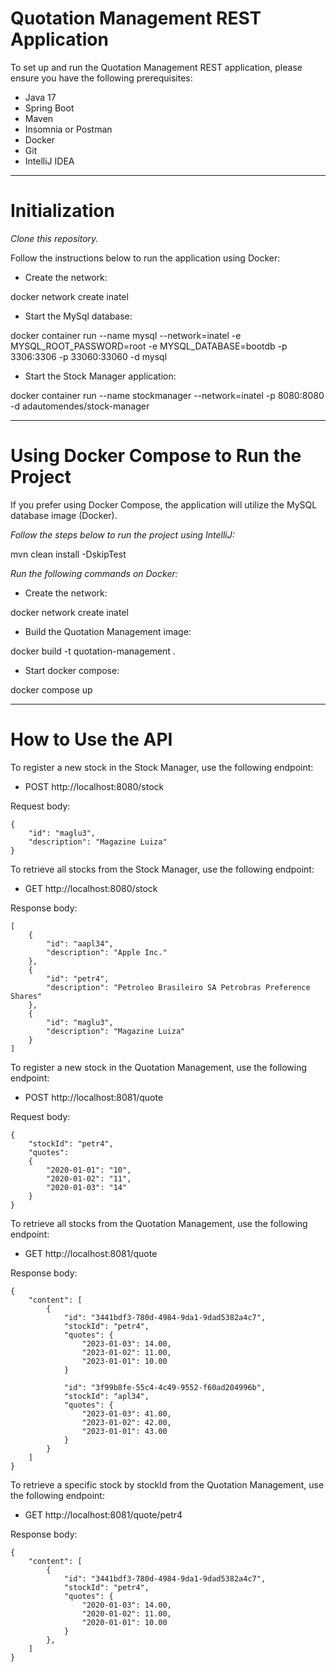 # Quotation Management REST Application

To set up and run the Quotation Management REST application, please ensure you have the following prerequisites:

- Java 17
- Spring Boot
- Maven
- Insomnia or Postman
- Docker
- Git
- IntelliJ IDEA

 ---

# Initialization

*Clone this repository.*

Follow the instructions below to run the application using Docker:

- Create the network:

docker network create inatel

- Start the MySql database:

docker container run --name mysql --network=inatel -e MYSQL_ROOT_PASSWORD=root -e MYSQL_DATABASE=bootdb -p 3306:3306 -p 33060:33060 -d mysql

- Start the Stock Manager application:

docker container run --name stockmanager --network=inatel -p 8080:8080 -d adautomendes/stock-manager


---

# Using Docker Compose to Run the Project

If you prefer using Docker Compose, the application will utilize the MySQL database image (Docker).

*Follow the steps below to run the project using IntelliJ:*

mvn clean install -DskipTest

*Run the following commands on Docker:*

- Create the network:

docker network create inatel

- Build the Quotation Management image:

docker build -t quotation-management .

- Start docker compose:

docker compose up

---

# How to Use the API

To register a new stock in the Stock Manager, use the following endpoint:

- POST  http://localhost:8080/stock

Request body:

```
{
    "id": "maglu3", 
    "description": "Magazine Luiza" 
}

```

To retrieve all stocks from the Stock Manager, use the following endpoint:

- GET  http://localhost:8080/stock

Response body:

```
[
    {
        "id": "aapl34",
        "description": "Apple Inc."
    },
    {
        "id": "petr4",
        "description": "Petroleo Brasileiro SA Petrobras Preference Shares"
    },
    {
        "id": "maglu3", 
        "description": "Magazine Luiza" 
    }
]
```

To register a new stock in the Quotation Management, use the following endpoint:

- POST  http://localhost:8081/quote

Request body:

```
{ 
    "stockId": "petr4", 
    "quotes": 
    { 
        "2020-01-01": "10", 
        "2020-01-02": "11", 
        "2020-01-03": "14" 
    } 
}

```

To retrieve all stocks from the Quotation Management, use the following endpoint:

- GET  http://localhost:8081/quote

Response body:

```
{
    "content": [
        {
            "id": "3441bdf3-780d-4984-9da1-9dad5382a4c7",
            "stockId": "petr4",
            "quotes": {
                "2023-01-03": 14.00,
                "2023-01-02": 11.00,
                "2023-01-01": 10.00
            }
            
            "id": "3f99b8fe-55c4-4c49-9552-f60ad204996b",
            "stockId": "apl34",
            "quotes": {
                "2023-01-03": 41.00,
                "2023-01-02": 42.00,
                "2023-01-01": 43.00
            }
        }
    ]
}
```

To retrieve a specific stock by stockId from the Quotation Management, use the following endpoint:

- GET  http://localhost:8081/quote/petr4

Response body:

```
{
    "content": [
        {
            "id": "3441bdf3-780d-4984-9da1-9dad5382a4c7",
            "stockId": "petr4",
            "quotes": {
                "2020-01-03": 14.00,
                "2020-01-02": 11.00,
                "2020-01-01": 10.00
            }
        },
    ]
}
```
